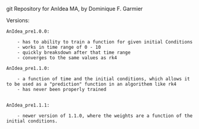 git Repository for AnIdea MA, by Dominique F. Garmier

Versions:
    
    AnIdea_pre1.0.0:

        - has to ability to train a function for given initial Conditions
        - works in time range of 0 - 10
        - quickly breaksdown after that time range
        - converges to the same values as rk4        

    AnIdea_pre1.1.0:
    
        - a function of time and the initial conditions, which allows it to be used as a "prediction" function in an algorithem like rk4
        - has never been properly trained
        
        
    AnIdea_pre1.1.1:
    
        - newer version of 1.1.0, where the weights are a function of the initial conditions.